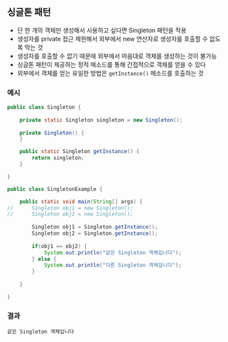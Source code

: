 ## 싱글톤 패턴
- 단 한 개의 객체만 생성해서 사용하고 싶다면 Singleton 패턴을 적용
- 생성자를 private 접근 제한해서 외부에서 new 연산자로 생성자를 호출할 수 없도록 막는 것
- 생성자를 호출할 수 없기 때문에 외부에서 마음대로 객체를 생성하는 것이 불가능
- 싱글톤 패턴이 제공하는 정적 메소드를 통해 간접적으로 객체를 얻을 수 있다
- 외부에서 객체를 얻는 유일한 방법은 `getInstance()` 메소드를 호출하는 것

### 예시
```java
public class Singleton {
	
	private static Singleton singleton = new Singleton();
	
	private Singleton() {	
	}

	public static Singleton getInstance() {
		return singleton;
	}

}
```

```java
public class SingletonExample {

	public static void main(String[] args) {
//		Singleton obj1 = new Singleton();
//		Singleton obj2 = new Singleton();
		
		Singleton obj1 = Singleton.getInstance();
		Singleton obj2 = Singleton.getInstance();
		
		if(obj1 == obj2) {
			System.out.println("같은 Singleton 객체입니다");
		} else {
			System.out.println("다른 Singleton 객체입니다");
		}
		
	}

}
```

### 결과
```
같은 Singleton 객체입니다
```